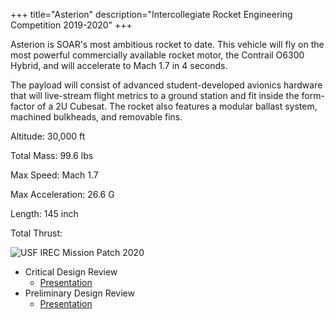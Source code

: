 +++
title="Asterion"
description="Intercollegiate Rocket Engineering Competition 2019-2020"
+++


Asterion is SOAR's most ambitious rocket to date. This vehicle will
fly on the most powerful commercially available rocket
motor, the Contrail O6300 Hybrid, and will accelerate to Mach 1.7 in 4 seconds.

The payload will consist of advanced student-developed avionics hardware that will live-stream flight metrics to a ground station and fit inside the form-factor of a 2U Cubesat. The rocket also features a modular ballast system, machined bulkheads, and removable fins.

Altitude: 30,000 ft

Total Mass: 99.6 lbs

Max Speed: Mach 1.7

Max Acceleration: 26.6 G

Length: 145 inch

Total Thrust: 

![USF IREC Mission Patch 2020](/img/logo/usf_irec_2020_patch.png)

* Critical Design Review
    * [Presentation](/files/asterion/Asterion-CDR.pdf)
* Preliminary Design Review
    * [Presentation](/files/asterion/Asterion-PDR.pdf)
